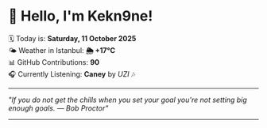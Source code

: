# 👋 Hello, I'm Kekn9ne!

🗓️ Today is: **Saturday, 11 October 2025**  
🌤️ Weather in Istanbul: **🌦   +17°C**  
📊 GitHub Contributions: **90**  
🎧 Currently Listening: **Caney** by *UZI* 🎶

---

_"If you do not get the chills when you set your goal you're not setting big enough goals. — *Bob Proctor*"_

---
